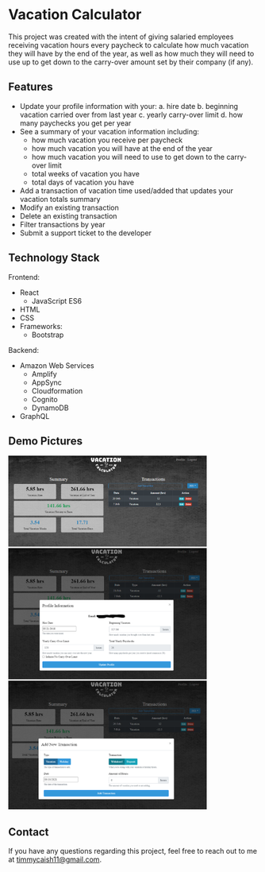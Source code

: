 # Vacation Calculator

This project was created with the intent of giving salaried employees receiving vacation hours every paycheck to calculate how much vacation they will have by the end of the year, as well as how much they will need to use up to get down to the carry-over amount set by their company (if any).

## Features

- Update your profile information with your:
  a. hire date
  b. beginning vacation carried over from last year
  c. yearly carry-over limit
  d. how many paychecks you get per year
- See a summary of your vacation information including:
  - how much vacation you receive per paycheck
  - how much vacation you will have at the end of the year
  - how much vacation you will need to use to get down to the carry-over limit
  - total weeks of vacation you have
  - total days of vacation you have
- Add a transaction of vacation time used/added that updates your vacation totals summary
- Modify an existing transaction
- Delete an existing transaction
- Filter transactions by year
- Submit a support ticket to the developer

## Technology Stack

Frontend:

- React
  - JavaScript ES6
- HTML
- CSS
- Frameworks:
  - Bootstrap

Backend:

- Amazon Web Services
  - Amplify
  - AppSync
  - Cloudformation
  - Cognito
  - DynamoDB
- GraphQL

## Demo Pictures

<img src="/docs/demo_pics/1.png" width="400">
<img src="/docs/demo_pics/2.png" width="400">
<img src="/docs/demo_pics/3.png" width="400">

## Contact

If you have any questions regarding this project, feel free to reach out to me at <timmycaish11@gmail.com>.
